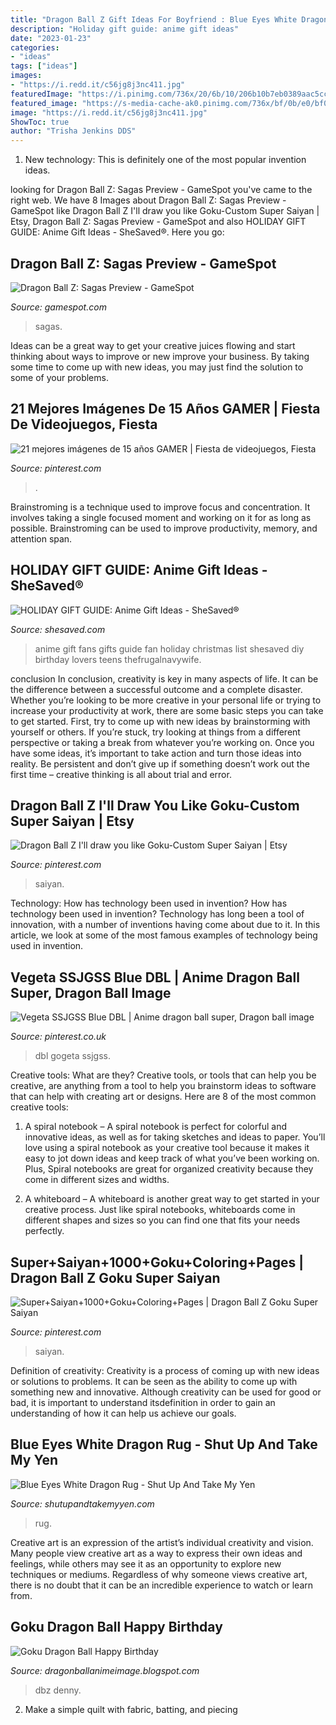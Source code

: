 ```yaml
---
title: "Dragon Ball Z Gift Ideas For Boyfriend : Blue Eyes White Dragon Rug"
description: "Holiday gift guide: anime gift ideas"
date: "2023-01-23"
categories:
- "ideas"
tags: ["ideas"]
images:
- "https://i.redd.it/c56jg8j3nc411.jpg"
featuredImage: "https://i.pinimg.com/736x/20/6b/10/206b10b7eb0389aac5ccb60965f177e3.jpg"
featured_image: "https://s-media-cache-ak0.pinimg.com/736x/bf/0b/e0/bf0be09c2f55d40eddf4bf3b299c1847.jpg"
image: "https://i.redd.it/c56jg8j3nc411.jpg"
ShowToc: true
author: "Trisha Jenkins DDS"
---
```



1) New technology: This is definitely one of the most popular invention ideas.

	

		
looking for Dragon Ball Z: Sagas Preview - GameSpot you've came to the right web. We have 8 Images about Dragon Ball Z: Sagas Preview - GameSpot like Dragon Ball Z I&#039;ll draw you like Goku-Custom Super Saiyan | Etsy, Dragon Ball Z: Sagas Preview - GameSpot and also HOLIDAY GIFT GUIDE: Anime Gift Ideas - SheSaved®. Here you go:
		
    
## Dragon Ball Z: Sagas Preview - GameSpot

<img loading=lazy src="https://www.gamespot.com/a/uploads/screen_kubrick/gamespot/images/2005/066/reviews/645656-925169_20050308_003.jpg" onerror="this.onerror=null;this.src='https://tse3.mm.bing.net/th?id=OIP.BJtsaf6_epl09CqHYTAzngHaEK&amp;pid=15.1';" alt="Dragon Ball Z: Sagas Preview - GameSpot">

_Source: gamespot.com_

>sagas. 

	

Ideas can be a great way to get your creative juices flowing and start thinking about ways to improve or new improve your business. By taking some time to come up with new ideas, you may just find the solution to some of your problems.

    
## 21 Mejores Imágenes De 15 Años GAMER | Fiesta De Videojuegos, Fiesta

<img loading=lazy src="https://i.pinimg.com/474x/8c/44/30/8c44304ac7712e8972b823ed58042081--video-game-birthday-picnic.jpg" onerror="this.onerror=null;this.src='https://tse1.mm.bing.net/th?id=OIP.dW_03VlHeQA_fb43SONL0QAAAA&amp;pid=15.1';" alt="21 mejores imágenes de 15 años GAMER | Fiesta de videojuegos, Fiesta">

_Source: pinterest.com_

>. 

	

Brainstroming is a technique used to improve focus and concentration. It involves taking a single focused moment and working on it for as long as possible. Brainstroming can be used to improve productivity, memory, and attention span.

    
## HOLIDAY GIFT GUIDE: Anime Gift Ideas - SheSaved®

<img loading=lazy src="https://www.shesaved.com/wp-content/uploads/2017/12/Anime-Gift-Guide-SHE-SAVED.jpg" onerror="this.onerror=null;this.src='https://tse3.mm.bing.net/th?id=OIP.HqC8aI_P_iS2UZk-IiasZQHaKd&amp;pid=15.1';" alt="HOLIDAY GIFT GUIDE: Anime Gift Ideas - SheSaved®">

_Source: shesaved.com_

>anime gift fans gifts guide fan holiday christmas list shesaved diy birthday lovers teens thefrugalnavywife. 

	

conclusion
In conclusion, creativity is key in many aspects of life. It can be the difference between a successful outcome and a complete disaster. Whether you’re looking to be more creative in your personal life or trying to increase your productivity at work, there are some basic steps you can take to get started.
First, try to come up with new ideas by brainstorming with yourself or others. If you’re stuck, try looking at things from a different perspective or taking a break from whatever you’re working on. Once you have some ideas, it’s important to take action and turn those ideas into reality. Be persistent and don’t give up if something doesn’t work out the first time – creative thinking is all about trial and error.

    
## Dragon Ball Z I&#039;ll Draw You Like Goku-Custom Super Saiyan | Etsy

<img loading=lazy src="https://i.pinimg.com/736x/20/6b/10/206b10b7eb0389aac5ccb60965f177e3.jpg" onerror="this.onerror=null;this.src='https://tse3.mm.bing.net/th?id=OIP.EncfH8Q0e5Dk5f8be5HljgHaKW&amp;pid=15.1';" alt="Dragon Ball Z I&#039;ll draw you like Goku-Custom Super Saiyan | Etsy">

_Source: pinterest.com_

>saiyan. 

	

Technology: How has technology been used in invention?
How has technology been used in invention? Technology has long been a tool of innovation, with a number of inventions having come about due to it. In this article, we look at some of the most famous examples of technology being used in invention.

    
## Vegeta SSJGSS Blue DBL | Anime Dragon Ball Super, Dragon Ball Image

<img loading=lazy src="https://i.pinimg.com/736x/0b/cb/fd/0bcbfd8d955fa954380af334c4dc3aa5.jpg" onerror="this.onerror=null;this.src='https://tse1.mm.bing.net/th?id=OIP.sPaouppmH5inEWr8a6XkCAHaPZ&amp;pid=15.1';" alt="Vegeta SSJGSS Blue DBL | Anime dragon ball super, Dragon ball image">

_Source: pinterest.co.uk_

>dbl gogeta ssjgss. 

	

Creative tools: What are they?
Creative tools, or tools that can help you be creative, are anything from a tool to help you brainstorm ideas to software that can help with creating art or designs. Here are 8 of the most common creative tools:
1. A spiral notebook – A spiral notebook is perfect for colorful and innovative ideas, as well as for taking sketches and ideas to paper. You’ll love using a spiral notebook as your creative tool because it makes it easy to jot down ideas and keep track of what you’ve been working on. Plus, Spiral notebooks are great for organized creativity because they come in different sizes and widths.

2. A whiteboard – A whiteboard is another great way to get started in your creative process. Just like spiral notebooks, whiteboards come in different shapes and sizes so you can find one that fits your needs perfectly.

    
## Super+Saiyan+1000+Goku+Coloring+Pages | Dragon Ball Z Goku Super Saiyan

<img loading=lazy src="https://s-media-cache-ak0.pinimg.com/736x/bf/0b/e0/bf0be09c2f55d40eddf4bf3b299c1847.jpg" onerror="this.onerror=null;this.src='https://tse4.mm.bing.net/th?id=OIP.-OvWN6yz96mj3DAQiMsoOAHaH9&amp;pid=15.1';" alt="Super+Saiyan+1000+Goku+Coloring+Pages | Dragon Ball Z Goku Super Saiyan">

_Source: pinterest.com_

>saiyan. 

	

Definition of creativity:
Creativity is a process of coming up with new ideas or solutions to problems. It can be seen as the ability to come up with something new and innovative. Although creativity can be used for good or bad, it is important to understand itsdefinition in order to gain an understanding of how it can help us achieve our goals.

    
## Blue Eyes White Dragon Rug - Shut Up And Take My Yen

<img loading=lazy src="http://shutupandtakemyyen.com/wp-content/uploads/2021/06/Yu-Gi-Oh-Blue-Eyes-White-Dragon-Rug-Copy-2.jpg" onerror="this.onerror=null;this.src='https://tse3.mm.bing.net/th?id=OIP.V85ZIK-YSutAbeWPZ-vIEwHaD5&amp;pid=15.1';" alt="Blue Eyes White Dragon Rug - Shut Up And Take My Yen">

_Source: shutupandtakemyyen.com_

>rug. 

	

Creative art is an expression of the artist’s individual creativity and vision. Many people view creative art as a way to express their own ideas and feelings, while others may see it as an opportunity to explore new techniques or mediums. Regardless of why someone views creative art, there is no doubt that it can be an incredible experience to watch or learn from.

    
## Goku Dragon Ball Happy Birthday

<img loading=lazy src="https://i.redd.it/c56jg8j3nc411.jpg" onerror="this.onerror=null;this.src='https://tse3.mm.bing.net/th?id=OIP.TU2_0OvqV1SFyDdZXI7rkQHaJ4&amp;pid=15.1';" alt="Goku Dragon Ball Happy Birthday">

_Source: dragonballanimeimage.blogspot.com_

>dbz denny. 

	

2. Make a simple quilt with fabric, batting, and piecing

